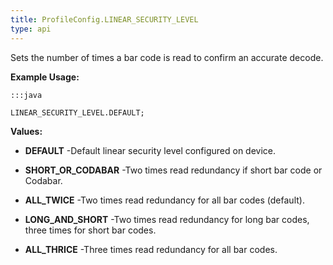 ```yaml
---
title: ProfileConfig.LINEAR_SECURITY_LEVEL
type: api
---
```



Sets the number of times a bar code is read to confirm an accurate decode.
 
 

**Example Usage:**
	
	:::java
	
	LINEAR_SECURITY_LEVEL.DEFAULT;
	


**Values:**

* **DEFAULT** -Default linear security level configured on device.

* **SHORT_OR_CODABAR** -Two times read redundancy if short bar code or Codabar.

* **ALL_TWICE** -Two times read redundancy for all bar codes (default).

* **LONG_AND_SHORT** -Two times read redundancy for long bar codes, three times for short bar codes.

* **ALL_THRICE** -Three times read redundancy for all bar codes.

